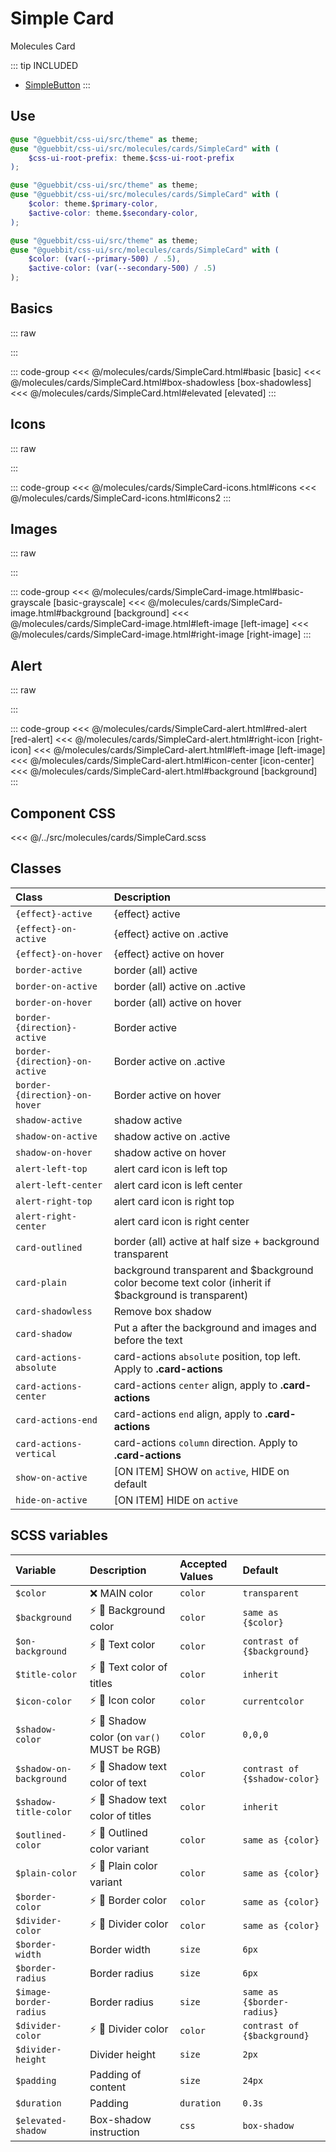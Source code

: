 # Simple Card
<Badge type="tip">Molecules</Badge> <Badge type="info">Card</Badge>

::: tip INCLUDED
- [SimpleButton](/atoms/buttons/SimpleButton)
:::


## Use

```scss
@use "@guebbit/css-ui/src/theme" as theme;
@use "@guebbit/css-ui/src/molecules/cards/SimpleCard" with (
    $css-ui-root-prefix: theme.$css-ui-root-prefix
);
```

```scss
@use "@guebbit/css-ui/src/theme" as theme;
@use "@guebbit/css-ui/src/molecules/cards/SimpleCard" with (
    $color: theme.$primary-color,
    $active-color: theme.$secondary-color,
);
```

```scss
@use "@guebbit/css-ui/src/theme" as theme;
@use "@guebbit/css-ui/src/molecules/cards/SimpleCard" with (
    $color: (var(--primary-500) / .5),
    $active-color: (var(--secondary-500) / .5)
);
```

## Basics

::: raw
<div class="dev-section">
    <!--@include: ../../molecules/cards/SimpleCard.html -->
</div>
:::

::: code-group
<<< @/molecules/cards/SimpleCard.html#basic [basic]
<<< @/molecules/cards/SimpleCard.html#box-shadowless [box-shadowless]
<<< @/molecules/cards/SimpleCard.html#elevated [elevated]
:::

## Icons

::: raw
<div class="dev-section">
    <!--@include: ../../molecules/cards/SimpleCard-icons.html -->
</div>
:::

::: code-group
<<< @/molecules/cards/SimpleCard-icons.html#icons
<<< @/molecules/cards/SimpleCard-icons.html#icons2
:::

## Images

::: raw
<div class="dev-section">
    <!--@include: ../../molecules/cards/SimpleCard-image.html -->
</div>
:::

::: code-group
<<< @/molecules/cards/SimpleCard-image.html#basic-grayscale [basic-grayscale]
<<< @/molecules/cards/SimpleCard-image.html#background [background]
<<< @/molecules/cards/SimpleCard-image.html#left-image [left-image]
<<< @/molecules/cards/SimpleCard-image.html#right-image [right-image]
:::

## Alert

::: raw
<div class="dev-section">
    <!--@include: ../../molecules/cards/SimpleCard-alert.html -->
</div>
:::

::: code-group
<<< @/molecules/cards/SimpleCard-alert.html#red-alert [red-alert]
<<< @/molecules/cards/SimpleCard-alert.html#right-icon [right-icon]
<<< @/molecules/cards/SimpleCard-alert.html#left-image [left-image]
<<< @/molecules/cards/SimpleCard-alert.html#icon-center [icon-center]
<<< @/molecules/cards/SimpleCard-alert.html#background [background]
:::

## Component CSS

<<< @/../src/molecules/cards/SimpleCard.scss

## Classes

| Class                          | Description                                                                                            |
|:-------------------------------|:-------------------------------------------------------------------------------------------------------|
| `{effect}-active`              | {effect} active                                                                                        |
| `{effect}-on-active`           | {effect} active on .active                                                                             |
| `{effect}-on-hover`            | {effect} active on hover                                                                               |
| `border-active`                | border (all) active                                                                                    |
| `border-on-active`             | border (all) active on .active                                                                         |
| `border-on-hover`              | border (all) active on hover                                                                           |
| `border-{direction}-active`    | Border active                                                                                          |
| `border-{direction}-on-active` | Border active on .active                                                                               |
| `border-{direction}-on-hover`  | Border active on hover                                                                                 |
| `shadow-active`                | shadow active                                                                                          |
| `shadow-on-active`             | shadow active on .active                                                                               |
| `shadow-on-hover`              | shadow active on hover                                                                                 |
| `alert-left-top`               | alert card icon is left top                                                                            |
| `alert-left-center`            | alert card icon is left center                                                                         |
| `alert-right-top`              | alert card icon is right top                                                                           |
| `alert-right-center`           | alert card icon is right center                                                                        |
| `card-outlined`                | border (all) active at half size + background transparent                                              |
| `card-plain`                   | background transparent and $background color become text color (inherit if $background is transparent) |
| `card-shadowless`              | Remove box shadow                                                                                      |
| `card-shadow`                  | Put a after the background and images and before the text                                              |
| `card-actions-absolute`        | card-actions `absolute` position, top left. Apply to **.card-actions**                                 |
| `card-actions-center`          | card-actions `center` align, apply to **.card-actions**                                                |
| `card-actions-end`             | card-actions `end` align, apply to **.card-actions**                                                   |
| `card-actions-vertical`        | card-actions `column`  direction. Apply to **.card-actions**                                           |
| `show-on-active`               | [ON ITEM] SHOW on `active`, HIDE on default                                                            |
| `hide-on-active`               | [ON ITEM] HIDE on `active`                                                                             |

## SCSS variables

| Variable                | Description                                                                | Accepted Values | Default                       |
|:------------------------|:---------------------------------------------------------------------------|:----------------|:------------------------------|
| `$color`                | :x: MAIN color                                                             | `color`         | `transparent`                 |
| `$background`           | :zap: :first_quarter_moon_with_face: Background color                      | `color`         | `same as {$color}`            |
| `$on-background`        | :zap: :first_quarter_moon_with_face: Text color                            | `color`         | `contrast of {$background}`   |
| `$title-color`          | :zap: :first_quarter_moon_with_face: Text color of titles                  | `color`         | `inherit`                     |
| `$icon-color`           | :zap: :first_quarter_moon_with_face: Icon color                            | `color`         | `currentcolor`                |
| `$shadow-color`         | :zap: :first_quarter_moon_with_face: Shadow color (on `var()` MUST be RGB) | `color`         | `0,0,0`                       |
| `$shadow-on-background` | :zap: :first_quarter_moon_with_face: Shadow text color of text             | `color`         | `contrast of {$shadow-color}` |
| `$shadow-title-color`   | :zap: :first_quarter_moon_with_face: Shadow text color of titles           | `color`         | `inherit`                     |
| `$outlined-color`       | :zap: :first_quarter_moon_with_face: Outlined color variant                | `color`         | `same as {color}`             |
| `$plain-color`          | :zap: :first_quarter_moon_with_face: Plain color variant                   | `color`         | `same as {color}`             |
| `$border-color`         | :zap: :first_quarter_moon_with_face: Border color                          | `color`         | `same as {color}`             |
| `$divider-color`        | :zap: :first_quarter_moon_with_face: Divider color                         | `color`         | `same as {color}`             |
| `$border-width`         | Border width                                                               | `size`          | `6px`                         |
| `$border-radius`        | Border radius                                                              | `size`          | `6px`                         |
| `$image-border-radius`  | Border radius                                                              | `size`          | `same as {$border-radius}`    |
| `$divider-color`        | :zap: :first_quarter_moon_with_face: Divider color                         | `color`         | `contrast of {$background}`   |
| `$divider-height`       | Divider height                                                             | `size`          | `2px`                         |
| `$padding`              | Padding of content                                                         | `size`          | `24px`                        |
| `$duration`             | Padding                                                                    | `duration`      | `0.3s`                        |
| `$elevated-shadow`      | Box-shadow instruction                                                     | `css`           | `box-shadow`                  |


<style lang="scss">
@use "../docs/theme" as theme;
@use "../src/atoms/buttons/SimpleButton" with (
    $css-ui-root-prefix: theme.$css-ui-root-prefix
);
@use "../src/molecules/cards/SimpleCard" with (
    $css-ui-root-prefix: theme.$css-ui-root-prefix,
);
</style>